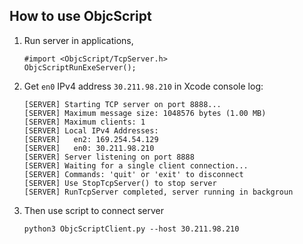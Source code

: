 ## How to use ObjcScript

1. Run server in applications,

   ```objc
   #import <ObjcScript/TcpServer.h>
   ObjcScriptRunExeServer();
   ```

2. Get `en0` IPv4 address `30.211.98.210` in Xcode console log:

   ```
   [SERVER] Starting TCP server on port 8888...
   [SERVER] Maximum message size: 1048576 bytes (1.00 MB)
   [SERVER] Maximum clients: 1
   [SERVER] Local IPv4 Addresses:
   [SERVER]   en2: 169.254.54.129
   [SERVER]   en0: 30.211.98.210
   [SERVER] Server listening on port 8888
   [SERVER] Waiting for a single client connection...
   [SERVER] Commands: 'quit' or 'exit' to disconnect
   [SERVER] Use StopTcpServer() to stop server
   [SERVER] RunTcpServer completed, server running in backgroun
   ```

2. Then use script to connect server

   ```shell
   python3 ObjcScriptClient.py --host 30.211.98.210 
   ```

   